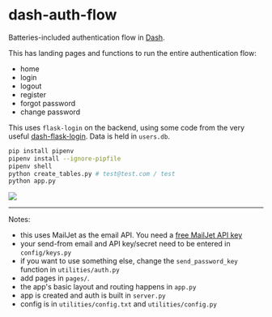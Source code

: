 # dash-auth-flow
Batteries-included authentication flow in [Dash](dash.plot.ly).

This has landing pages and functions to run the entire authentication flow:
- home
- login
- logout
- register
- forgot password
- change password

This uses `flask-login` on the backend, using some code from the very useful [dash-flask-login](https://github.com/RafaelMiquelino/dash-flask-login). Data is held in `users.db`. 

```bash
pip install pipenv
pipenv install --ignore-pipfile
pipenv shell
python create_tables.py # test@test.com / test
python app.py
```

![](example.gif)


---

Notes:

- this uses MailJet as the email API. You need a [free MailJet API key](https://www.mailjet.com/email-api/)
- your send-from email and API key/secret need to be entered in `config/keys.py`
- if you want to use something else, change the `send_password_key` function in `utilities/auth.py`
- add pages in `pages/`.
- the app's basic layout and routing happens in `app.py`
- app is created and auth is built in `server.py`
- config is in `utilities/config.txt` and `utilities/config.py`
